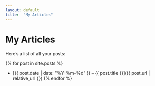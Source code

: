 ```yaml
---
layout: default
title:  "My Articles"
---
```


# My Articles

Here’s a list of all your posts:

{% for post in site.posts %}
- [{{ post.date | date: "%Y-%m-%d" }} – {{ post.title }}]({{ post.url | relative_url }})
{% endfor %}
